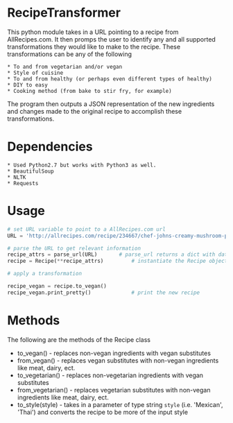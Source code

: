 # RecipeTransformer

This python module takes in a URL pointing to a recipe from AllRecipes.com. It then promps the user to identify any and all supported 
transformations they would like to make to the recipe. These transformations can be any of the following 
	
	* To and from vegetarian and/or vegan
	* Style of cuisine
	* To and from healthy (or perhaps even different types of healthy)
	* DIY to easy
	* Cooking method (from bake to stir fry, for example)

The program then outputs a JSON representation of the new ingredients and changes made to the original recipe to accomplish these transformations. 

# Dependencies 
	* Used Python2.7 but works with Python3 as well. 
	* BeautifulSoup
	* NLTK
	* Requests


# Usage 

```python
# set URL variable to point to a AllRecipes.com url
URL = 'http://allrecipes.com/recipe/234667/chef-johns-creamy-mushroom-pasta/?internalSource=rotd&referringId=95&referringContentType=recipe%20hub'

# parse the URL to get relevant information
recipe_attrs = parse_url(URL) 		# parse_url returns a dict with data to populate a Recipe object
recipe = Recipe(**recipe_attrs)			# instantiate the Recipe object by unpacking dictionary

# apply a transformation

recipe_vegan = recipe.to_vegan()	
recipe_vegan.print_pretty()				# print the new recipe 

```

# Methods

The following are the methods of the Recipe class

* to_vegan() - replaces non-vegan ingredients with vegan substitutes
* from_vegan() - replaces vegan substitutes with non-vegan ingredients like meat, dairy, ect. 
* to_vegetarian() - replaces non-vegetarian ingredients with vegan substitutes
* from_vegetarian() - replaces vegetarian substitutes with non-vegan ingredients like meat, dairy, ect. 
* to_style(style) - takes in a parameter of type string `style` (i.e. 'Mexican', 'Thai') and converts the recipe to be more of the input style
